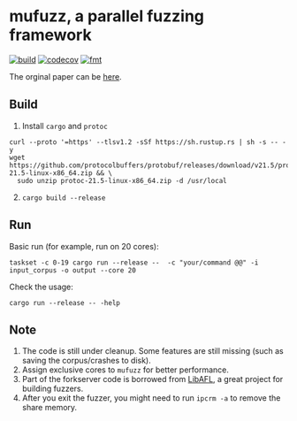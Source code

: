 # mufuzz, a parallel fuzzing framework

[![build](https://github.com/OMH4ck/mufuzz/actions/workflows/main.yml/badge.svg)](https://github.com/Changochen/mufuzz/actions/workflows/main.yml)
[![codecov](https://codecov.io/gh/OMH4ck/mufuzz/branch/main/graph/badge.svg?token=S29YN47226)](https://codecov.io/gh/OMH4ck/mufuzz)
[![fmt](https://github.com/OMH4ck/mufuzz/actions/workflows/fmt.yml/badge.svg)](https://github.com/OMH4ck/mufuzz/actions/workflows/fmt.yml)

The orginal paper can be [here](https://changochen.github.io/publication/mufuzz_usenix_2023.pdf).

## Build
1. Install `cargo` and `protoc`
```
curl --proto '=https' --tlsv1.2 -sSf https://sh.rustup.rs | sh -s -- -y
wget https://github.com/protocolbuffers/protobuf/releases/download/v21.5/protoc-21.5-linux-x86_64.zip && \
  sudo unzip protoc-21.5-linux-x86_64.zip -d /usr/local
```
2. `cargo build --release`


## Run
Basic run (for example, run on 20 cores):
```
taskset -c 0-19 cargo run --release --  -c "your/command @@" -i input_corpus -o output --core 20
```

Check the usage:
```
cargo run --release -- -help
```

## Note
1. The code is still under cleanup. Some features are still missing (such as saving the corpus/crashes to disk).
2. Assign exclusive cores to `mufuzz` for better performance.
3. Part of the forkserver code is borrowed from [LibAFL](https://github.com/AFLplusplus/LibAFL), a great project for building fuzzers.
4. After you exit the fuzzer, you might need to run `ipcrm -a` to remove the share memory.
